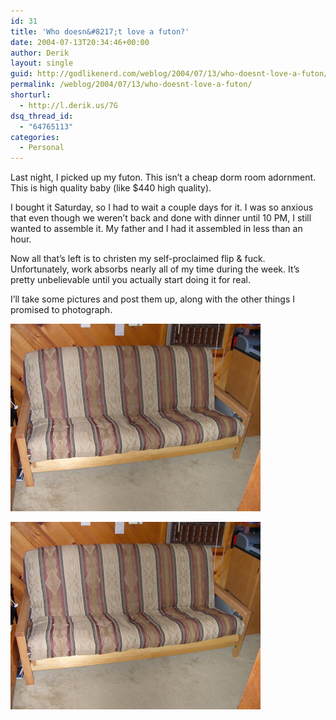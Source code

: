 ```yaml
---
id: 31
title: 'Who doesn&#8217;t love a futon?'
date: 2004-07-13T20:34:46+00:00
author: Derik
layout: single
guid: http://godlikenerd.com/weblog/2004/07/13/who-doesnt-love-a-futon/
permalink: /weblog/2004/07/13/who-doesnt-love-a-futon/
shorturl:
  - http://l.derik.us/7G
dsq_thread_id:
  - "64765113"
categories:
  - Personal
---
```

Last night, I picked up my futon. This isn&#8217;t a cheap dorm room adornment. This is high quality baby (like $440 high quality).

I bought it Saturday, so I had to wait a couple days for it. I was so anxious that even though we weren&#8217;t back and done with dinner until 10 PM, I still wanted to assemble it. My father and I had it assembled in less than an hour.

Now all that&#8217;s left is to christen my self-proclaimed flip & fuck. Unfortunately, work absorbs nearly all of my time during the week. It&#8217;s pretty unbelievable until you actually start doing it for real.

I&#8217;ll take some pictures and post them up, along with the other things I promised to photograph.

<!--more-->

![Futon 1](/images/DSCN0613.jpg)

![Futon 1](/images/DSCN0613.jpg)